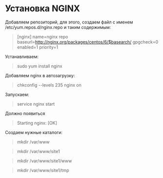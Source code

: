 Установка NGINX
===================
 Добавляем  репозиторий, для этого, создаем файл с именем /etc/yum.repos.d/nginx.repo и таким содержимым:
>    [nginx]
    name=nginx repo
    baseurl=http://nginx.org/packages/centos/6/$basearch/
    gpgcheck=0
    enabled=1
    priority=1
>

Устанавливаем:
> sudo yum install nginx

Добавляем nginx в автозагрузку:
> chkconfig --levels 235 nginx on

Запускаем:
> service nginx start

Должно появиться 
> Starting nginx:          [OK]

Создаем нужные каталоги:
>	mkdir /var/www

>	mkdir /var/www/site1

>	mkdir /var/www/site1/www

>	mkdir /var/www/site1/tmp

